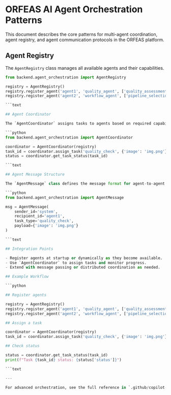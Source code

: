 # ORFEAS AI Agent Orchestration Patterns

This document describes the core patterns for multi-agent coordination, agent registry, and agent communication protocols in the ORFEAS platform.

## Agent Registry

The `AgentRegistry` class manages all available agents and their capabilities.

```python
from backend.agent_orchestration import AgentRegistry

registry = AgentRegistry()
registry.register_agent('agent1', 'quality_agent', ['quality_assessment', 'image_analysis'])
registry.register_agent('agent2', 'workflow_agent', ['pipeline_selection', 'resource_optimization'])

```text

## Agent Coordinator

The `AgentCoordinator` assigns tasks to agents based on required capabilities and tracks task status.

```python
from backend.agent_orchestration import AgentCoordinator

coordinator = AgentCoordinator(registry)
task_id = coordinator.assign_task('quality_check', {'image': 'img.png'}, 'quality_assessment')
status = coordinator.get_task_status(task_id)

```text

## Agent Message Structure

The `AgentMessage` class defines the message format for agent-to-agent or system-to-agent communication.

```python
from backend.agent_orchestration import AgentMessage

msg = AgentMessage(
    sender_id='system',
    recipient_id='agent1',
    task_type='quality_check',
    payload={'image': 'img.png'}
)

```text

## Integration Points

- Register agents at startup or dynamically as they become available.
- Use `AgentCoordinator` to assign tasks and monitor progress.
- Extend with message passing or distributed coordination as needed.

## Example Workflow

```python

## Register agents

registry = AgentRegistry()
registry.register_agent('agent1', 'quality_agent', ['quality_assessment'])
registry.register_agent('agent2', 'workflow_agent', ['pipeline_selection'])

## Assign a task

coordinator = AgentCoordinator(registry)
task_id = coordinator.assign_task('quality_check', {'image': 'img.png'}, 'quality_assessment')

## Check status

status = coordinator.get_task_status(task_id)
print(f"Task {task_id} status: {status['status']}")

```text

---

For advanced orchestration, see the full reference in `.github/copilot-instructions.md` and extend with distributed agent communication as needed.
